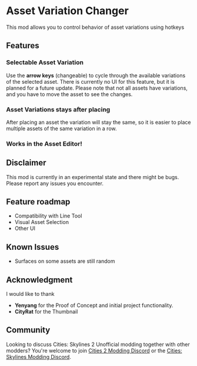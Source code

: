 # Asset Variation Changer
This mod allows you to control behavior of asset variations using hotkeys

## Features

### Selectable Asset Variation
Use the **arrow keys** (changeable) to cycle through the available variations of the selected asset. There is currently no UI for this feature, but it is planned for a future update.
Please note that not all assets have variations, and you have to move the asset to see the changes.

### Asset Variations stays after placing
After placing an asset the variation will stay the same, so it is easier to place multiple assets of the same variation in a row.

### Works in the Asset Editor!


## Disclaimer
This mod is currently in an experimental state and there might be bugs. Please report any issues you encounter.

## Feature roadmap
- Compatibility with Line Tool
- Visual Asset Selection
- Other UI

## Known Issues
- Surfaces on some assets are still random

## Acknowledgment
I would like to thank
* **Yenyang** for the Proof of Concept and initial project functionality.
* **CityRat** for the Thumbnail

## Community
Looking to discuss Cities: Skylines 2 Unofficial modding together with other modders? You're welcome to join [Cities 2 Modding Discord](https://discord.gg/vd7HXnpPJf) or the [Cities: Skylines Modding Discord](https://discord.gg/27CVdGFA47).
